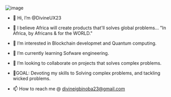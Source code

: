 ![image](https://user-images.githubusercontent.com/96517814/194906365-fdf7350f-ea46-4339-bcf6-e5cac702a4fe.png)

- 👋 Hi, I’m @DivineUX23

- 👑 I believe Africa will create products that'll solves global problems... "In Africa, by Africans & for the WORLD."

- 👀 I’m interested in Blockchain developmet and Quantum computing.

- 🌱 I’m currently learning Sofware engineering.

- 💞️ I’m looking to collaborate on projects that solves complex problems.

- 🚀GOAL: Devoting my skills to Solving complex problems, and tackling wicked problems.

- 📫 How to reach me @ divineigbinoba23@gmail.com

<!---
DivineUX23/DivineUX23 is a ✨ special ✨ repository because its `README.md` (this file) appears on your GitHub profile.
You can click the Preview link to take a look at your changes.
--->
